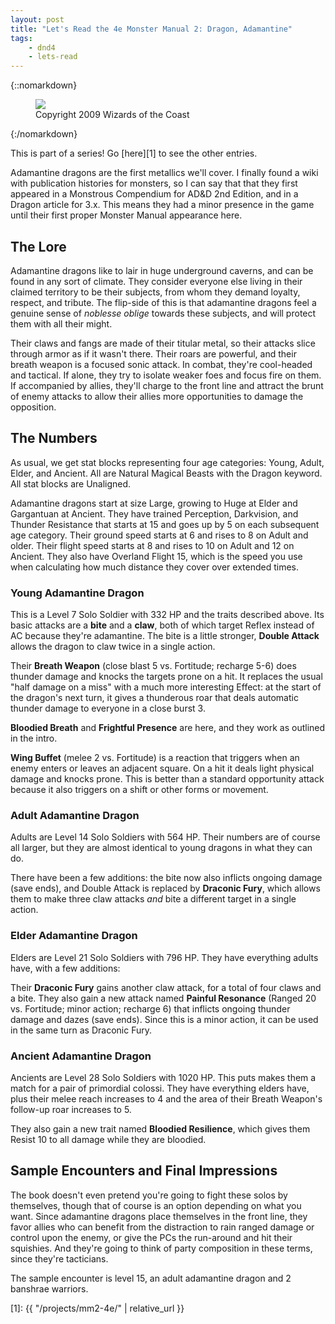```yaml
---
layout: post
title: "Let's Read the 4e Monster Manual 2: Dragon, Adamantine"
tags:
    - dnd4
    - lets-read
---
```


{::nomarkdown}
<figure class="center">
  <img src="{{ "/assets/wir-mm2-4e-dragon-adamantine.png" | absolute_url }}"/>
  <figcaption>
    Copyright 2009 Wizards of the Coast
  </figcaption>
</figure>
{:/nomarkdown}

This is part of a series! Go [here][1] to see the other entries.

Adamantine dragons are the first metallics we'll cover. I finally found a wiki
with publication histories for monsters, so I can say that that they first
appeared in a Monstrous Compendium for AD&D 2nd Edition, and in a Dragon article
for 3.x. This means they had a minor presence in the game until their first
proper Monster Manual appearance here.

## The Lore

Adamantine dragons like to lair in huge underground caverns, and can be found in
any sort of climate. They consider everyone else living in their claimed
territory to be their subjects, from whom they demand loyalty, respect, and
tribute. The flip-side of this is that adamantine dragons feel a genuine sense
of _noblesse oblige_ towards these subjects, and will protect them with all
their might.

Their claws and fangs are made of their titular metal, so their attacks slice
through armor as if it wasn't there. Their roars are powerful, and their breath
weapon is a focused sonic attack. In combat, they're cool-headed and
tactical. If alone, they try to isolate weaker foes and focus fire on them. If
accompanied by allies, they'll charge to the front line and attract the brunt of
enemy attacks to allow their allies more opportunities to damage the
opposition.

## The Numbers

As usual, we get stat blocks representing four age categories: Young, Adult,
Elder, and Ancient. All are Natural Magical Beasts with the Dragon keyword. All
stat blocks are Unaligned.

Adamantine dragons start at size Large, growing to Huge at Elder and Gargantuan
at Ancient. They have trained Perception, Darkvision, and Thunder Resistance
that starts at 15 and goes up by 5 on each subsequent age category. Their ground
speed starts at 6 and rises to 8 on Adult and older. Their flight speed starts
at 8 and rises to 10 on Adult and 12 on Ancient. They also have Overland
Flight 15, which is the speed you use when calculating how much distance they
cover over extended times.

### Young Adamantine Dragon

This is a Level 7 Solo Soldier with 332 HP and the traits described above. Its
basic attacks are a **bite** and a **claw**, both of which target Reflex instead
of AC because they're adamantine. The bite is a little stronger, **Double
Attack** allows the dragon to claw twice in a single action.

Their **Breath Weapon** (close blast 5 vs. Fortitude; recharge 5-6) does thunder
damage and knocks the targets prone on a hit. It replaces the usual "half damage
on a miss" with a much more interesting Effect: at the start of the dragon's
next turn, it gives a thunderous roar that deals automatic thunder damage to
everyone in a close burst 3.

**Bloodied Breath** and **Frightful Presence** are here, and they work as
outlined in the intro.

**Wing Buffet** (melee 2 vs. Fortitude) is a reaction that triggers when an
enemy enters or leaves an adjacent square. On a hit it deals light physical
damage and knocks prone. This is better than a standard opportunity attack
because it also triggers on a shift or other forms or movement.

### Adult Adamantine Dragon

Adults are Level 14 Solo Soldiers with 564 HP. Their numbers are of course all
larger, but they are almost identical to young dragons in what they can do.

There have been a few additions: the bite now also inflicts ongoing damage (save
ends), and Double Attack is replaced by **Draconic Fury**, which allows them to
make three claw attacks _and_ bite a different target in a single action.

### Elder Adamantine Dragon

Elders are Level 21 Solo Soldiers with 796 HP. They have everything adults have,
with a few additions:

Their **Draconic Fury** gains another claw attack, for a total of four claws and
a bite. They also gain a new attack named **Painful Resonance** (Ranged 20
vs. Fortitude; minor action; recharge 6) that inflicts ongoing thunder damage
and dazes (save ends). Since this is a minor action, it can be used in the same
turn as Draconic Fury.

### Ancient Adamantine Dragon

Ancients are Level 28 Solo Soldiers with 1020 HP. This puts makes them a match
for a pair of primordial colossi. They have everything elders have, plus their
melee reach increases to 4 and the area of their Breath Weapon's follow-up roar
increases to 5.

They also gain a new trait named **Bloodied Resilience**, which gives them
Resist 10 to all damage while they are bloodied.

## Sample Encounters and Final Impressions

The book doesn't even pretend you're going to fight these solos by themselves,
though that of course is an option depending on what you want. Since adamantine
dragons place themselves in the front line, they favor allies who can benefit
from the distraction to rain ranged damage or control upon the enemy, or give
the PCs the run-around and hit their squishies. And they're going to think of
party composition in these terms, since they're tacticians.

The sample encounter is level 15, an adult adamantine dragon and 2 banshrae
warriors.

[1]: {{ "/projects/mm2-4e/" | relative_url }}
